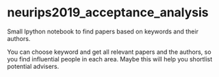 # neurips2019_acceptance_analysis
Small Ipython notebook to find papers based on keywords and their authors.



You can choose keyword and get all relevant papers and the authors, so you find influential people in each area. Maybe this will help you shortlist potential advisers.